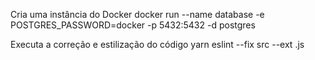 Cria uma instância do Docker
docker run --name database -e POSTGRES_PASSWORD=docker -p 5432:5432 -d postgres

Executa a correção e estilização do código
yarn eslint --fix src --ext .js
